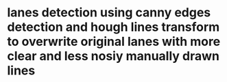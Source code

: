 # lanes detection using canny edges detection and hough lines transform to overwrite original lanes with more clear and less nosiy manually drawn lines

